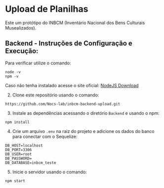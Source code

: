 # Upload de Planilhas

Este um protótipo do INBCM (Inventário Nacional dos Bens Culturais Musealizados).

## Backend - Instruções de Configuração e Execução:

  Para verificar utilize o comando:
```
node -v
npm -v
```
Caso não tenha instalado acesse o site oficial: 
[NodeJS Download](https://nodejs.org/en/download/current)

2. Clone este repositório usando o comando:
```
https://github.com/Nocs-lab/inbcm-backend-upload.git
```
3. Instale as dependências acessando o diretório `Backend` e usando o npm:
```
npm install
```
4. Crie um arquivo `.env` na raiz do projeto e adicione os dados do banco para conectar com o Sequelize:
```
DB_HOST=localhost
DB_PORT=3306
DB_USER=root
DB_PASSWORD=
DB_DATABASE=inbcm_teste
```
5. Inicie o servidor usando o comando:
```
npm start
```

